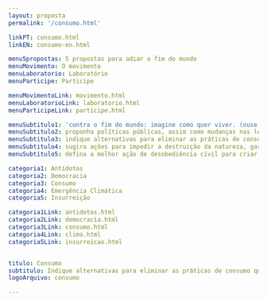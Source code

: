 ```yaml
---
layout: proposta
permalink: '/consumo.html'

linkPT: consumo.html
linkEN: consumo-en.html

menu5propostas: 5 propostas para adiar o fim do mundo
menuMovimento: O movimento
menuLaboratorio: Laboratório
menuParticipe: Participe

menuMovimentoLink: movimento.html
menuLaboratorioLink: laboratorio.html
menuParticipeLink: participe.html 

menuSubtitulo1: 'contra o fim do mundo: imagine como quer viver. (ouse! sonhe, crie, extrapole a razão.)'
menuSubtitulo2: proponha políticas públicas, assim como mudanças nas leis e nas normas, para reduzir as desigualdades de raça, gênero e classe e para que a democracia seja mais do que votar a cada eleição. (ouse! e seja objetivo.)
menuSubtitulo3: indique alternativas para eliminar as práticas de consumo que escravizam a nossa e as outras espécies. (ouse! e seja específico.)
menuSubtitulo4: sugira ações para impedir a destruição da natureza, garantindo a continuidade de todas as formas de vida no planeta. (ouse! e seja combatente.)
menuSubtitulo5: defina a melhor ação de desobediência civil para criar o futuro onde você quer viver. (ouse!)

categoria1: Antídotos
categoria2: Democracia
categoria3: Consumo
categoria4: Emergência Climática
categoria5: Insurreição

categoria1Link: antidotos.html
categoria2Link: democracia.html
categoria3Link: consumo.html
categoria4Link: clima.html
categoria5Link: insurreicao.html


titulo: Consumo
subtitulo: Indique alternativas para eliminar as práticas de consumo que escravizam a nossa e as outras espécies. (ouse! e seja específico.)
logoArquivo: consumo

---
```

